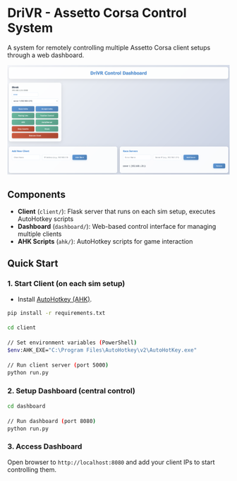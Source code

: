 # DriVR - Assetto Corsa Control System

A system for remotely controlling multiple Assetto Corsa client setups through a web dashboard.

![DriVR Control Dashboard](assets/drivr.png)

## Components

- **Client** (`client/`): Flask server that runs on each sim setup, executes AutoHotkey scripts
- **Dashboard** (`dashboard/`): Web-based control interface for managing multiple clients
- **AHK Scripts** (`ahk/`): AutoHotkey scripts for game interaction

## Quick Start

### 1. Start Client (on each sim setup)

* Install [AutoHotkey (AHK)](https://www.autohotkey.com/).

```sh
pip install -r requirements.txt 

cd client 

// Set environment variables (PowerShell)
$env:AHK_EXE="C:\Program Files\AutoHotkey\v2\AutoHotKey.exe"

// Run client server (port 5000)
python run.py
```

### 2. Setup Dashboard (central control)

```sh
cd dashboard

// Run dashboard (port 8080)
python run.py
```

### 3. Access Dashboard
Open browser to `http://localhost:8080` and add your client IPs to start controlling them.

